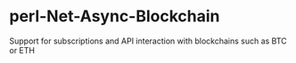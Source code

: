 # perl-Net-Async-Blockchain
Support for subscriptions and API interaction with blockchains such as BTC or ETH

